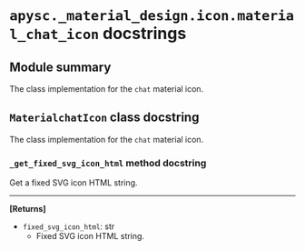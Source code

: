 # `apysc._material_design.icon.material_chat_icon` docstrings

## Module summary

The class implementation for the `chat` material icon.

## `MaterialchatIcon` class docstring

The class implementation for the `chat` material icon.

### `_get_fixed_svg_icon_html` method docstring

Get a fixed SVG icon HTML string.<hr>

**[Returns]**

- `fixed_svg_icon_html`: str
  - Fixed SVG icon HTML string.